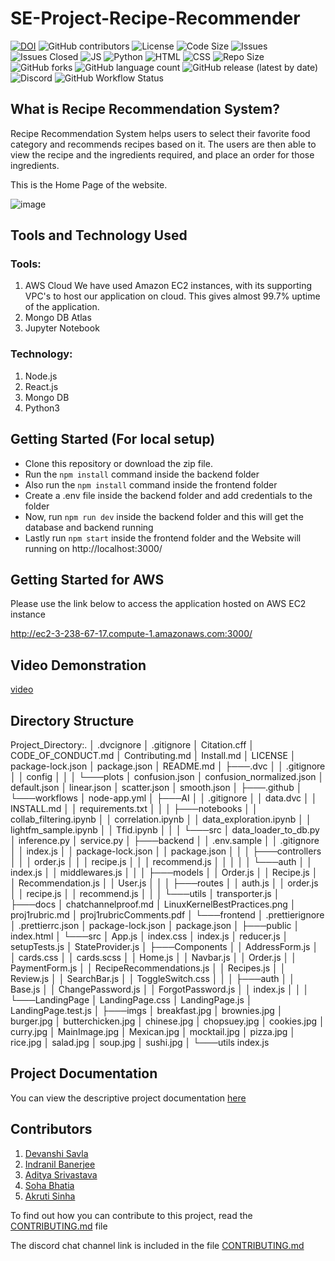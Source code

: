 # SE-Project-Recipe-Recommender
[![DOI](https://zenodo.org/badge/DOI/10.5281/zenodo.7179508.svg)](https://doi.org/10.5281/zenodo.7179508)
![GitHub contributors](https://img.shields.io/github/contributors/devanshi39/SE-Project-Recipe-Recommender)
![License](https://img.shields.io/github/license/Kaksha/SE-Project-Recipe-Recommender)
![Code Size](https://img.shields.io/github/languages/code-size/kaksha/SE-Project-Recipe-Recommender)
![Issues](https://img.shields.io/github/issues/Kaksha/SE-Project-Recipe-Recommender)
![Issues Closed](https://img.shields.io/github/issues-closed/kaksha/SE-Project-Recipe-Recommender)
![JS](https://img.shields.io/badge/Javascript--Green)
![Python](https://img.shields.io/badge/Python--Green)
![HTML](https://img.shields.io/badge/HTML--Green)
![CSS](https://img.shields.io/badge/CSS--Green)
![Repo Size](https://img.shields.io/github/repo-size/Kaksha/SE-Project-Recipe-Recommender)
![GitHub forks](https://img.shields.io/github/forks/devanshi39/SE-Project-Recipe-Recommender?style=social)
![GitHub language count](https://img.shields.io/github/languages/count/devanshi39/SE-Project-Recipe-Recommender)
![GitHub release (latest by date)](https://img.shields.io/github/v/release/devanshi39/SE-Project-Recipe-Recommender)
![Discord](https://img.shields.io/discord/1027412417661120582)
![GitHub Workflow Status](https://github.com/devanshi39/SE-Project-Recipe-Recommender/actions/workflows/node-app.yml/badge.svg?branch=main)


## What is Recipe Recommendation System?
Recipe Recommendation System helps users to select their favorite food category and recommends recipes based on it. The users are then able to view the recipe and the ingredients required, and place an order for those ingredients.

This is the Home Page of the website.

![image](https://user-images.githubusercontent.com/23338660/194782226-17e5c173-b7ac-4f2a-816a-3ca7893ccd39.png)

## Tools and Technology Used
### Tools:
1. AWS Cloud 
We have used Amazon EC2 instances, with its supporting VPC's to host our application on cloud. This gives almost 99.7% uptime of the application.
2. Mongo DB Atlas
3. Jupyter Notebook

### Technology:
1. Node.js
2. React.js
3. Mongo DB
4. Python3

## Getting Started (For local setup)
* Clone this repository or download the zip file.
* Run the ```npm install``` command inside the backend folder
* Also run the ```npm install``` command inside the frontend folder
* Create a .env file inside the backend folder and add credentials to the folder
* Now, run ```npm run dev``` inside the backend folder and this will get the database and backend running
* Lastly run ```npm start``` inside the frontend folder and the Website will running on http://localhost:3000/

## Getting Started for AWS

Please use the link below to access the application hosted on AWS EC2 instance

http://ec2-3-238-67-17.compute-1.amazonaws.com:3000/

## Video Demonstration

[video](https://drive.google.com/file/d/1_feIWoAjwSuIMBCaOStx34JWHk_R2hNW/view?usp=share_link)

## Directory Structure

Project_Directory:.
│   .dvcignore
│   .gitignore
│   Citation.cff
│   CODE_OF_CONDUCT.md
│   Contributing.md
│   Install.md
│   LICENSE
│   package-lock.json
│   package.json
│   README.md
│
├───.dvc
│   │   .gitignore
│   │   config
│   │
│   └───plots
│           confusion.json
│           confusion_normalized.json
│           default.json
│           linear.json
│           scatter.json
│           smooth.json
│
├───.github
│   └───workflows
│           node-app.yml
│
├───AI
│   │   .gitignore
│   │   data.dvc
│   │   INSTALL.md
│   │   requirements.txt
│   │
│   ├───notebooks
│   │       collab_filtering.ipynb
│   │       correlation.ipynb
│   │       data_exploration.ipynb
│   │       lightfm_sample.ipynb
│   │       Tfid.ipynb
│   │
│   └───src
│           data_loader_to_db.py
│           inference.py
│           service.py
│
├───backend
│   │   .env.sample
│   │   .gitignore
│   │   index.js
│   │   package-lock.json
│   │   package.json
│   │
│   ├───controllers
│   │   │   order.js
│   │   │   recipe.js
│   │   │   recommend.js
│   │   │
│   │   └───auth
│   │           index.js
│   │           middlewares.js
│   │
│   ├───models
│   │       Order.js
│   │       Recipe.js
│   │       Recommendation.js
│   │       User.js
│   │
│   ├───routes
│   │       auth.js
│   │       order.js
│   │       recipe.js
│   │       recommend.js
│   │
│   └───utils
│           transporter.js
│
├───docs
│       chatchannelproof.md
│       LinuxKernelBestPractices.png
│       proj1rubric.md
│       proj1rubricComments.pdf
│
└───frontend
    │   .prettierignore
    │   .prettierrc.json
    │   package-lock.json
    │   package.json
    │
    ├───public
    │       index.html
    │
    └───src
        │   App.js
        │   index.css
        │   index.js
        │   reducer.js
        │   setupTests.js
        │   StateProvider.js
        │
        ├───Components
        │   │   AddressForm.js
        │   │   cards.css
        │   │   cards.scss
        │   │   Home.js
        │   │   Navbar.js
        │   │   Order.js
        │   │   PaymentForm.js
        │   │   RecipeRecommendations.js
        │   │   Recipes.js
        │   │   Review.js
        │   │   SearchBar.js
        │   │   ToggleSwitch.css
        │   │
        │   ├───auth
        │   │       Base.js
        │   │       ChangePassword.js
        │   │       ForgotPassword.js
        │   │       index.js
        │   │
        │   └───LandingPage
        │           LandingPage.css
        │           LandingPage.js
        │           LandingPage.test.js
        │
        ├───imgs
        │       breakfast.jpg
        │       brownies.jpg
        │       burger.jpg
        │       butterchicken.jpg
        │       chinese.jpg
        │       chopsuey.jpg
        │       cookies.jpg
        │       curry.jpg
        │       MainImage.jpg
        │       Mexican.jpg
        │       mocktail.jpg
        │       pizza.jpg
        │       rice.jpg
        │       salad.jpg
        │       soup.jpg
        │       sushi.jpg
        │
        └───utils
                index.js

## Project Documentation

You can view the descriptive project documentation [here]()

## Contributors
1. [Devanshi Savla](https://github.com/devanshi39)
2. [Indranil Banerjee](https://github.com/indranil1)
3. [Aditya Srivastava](https://github.com/adityasvat)
4. [Soha Bhatia](https://github.com/Sohabhatia)
5. [Akruti Sinha](https://github.com/Akruti25)

To find out how you can contribute to this project, read the [CONTRIBUTING.md](https://github.com/devanshi39/SE-Project-Recipe-Recommender/blob/Indranil_Develop/Contributing.md) file

The discord chat channel link is included in the file [CONTRIBUTING.md](https://github.com/devanshi39/SE-Project-Recipe-Recommender/blob/Indranil_Develop/Contributing.md)

